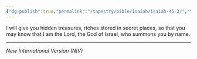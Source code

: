 ```yaml
---
{"dg-publish":true,"permalink":"/tapestry/bible/isaiah/isaiah-45-3/","title":"Isaiah 45:3","hide":true,"tags":["bible-verse","bible-verse"],"dgHomeLink":true,"dgShowLocalGraph":true,"dgEnableSearch":true}
---
```



I will give you hidden treasures, riches stored in secret places, so that you may know that I am the Lord, the God of Israel, who summons you by name.

---
*New International Version (NIV)*